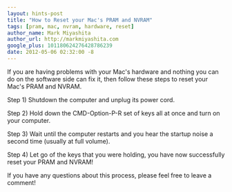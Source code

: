 ```yaml
---
layout: hints-post
title: "How to Reset your Mac's PRAM and NVRAM"
tags: [pram, mac, nvram, hardware, reset]
author_name: Mark Miyashita
author_url: http://markmiyashita.com
google_plus: 101180624276428786239
date: 2012-05-06 02:32:00 -8
---
```


If you are having problems with your Mac's hardware and nothing you can do on the software side can fix it, then follow these steps to reset your Mac's PRAM and NVRAM.

Step 1) Shutdown the computer and unplug its power cord.

Step 2) Hold down the CMD-Option-P-R set of keys all at once and turn on your computer.

Step 3) Wait until the computer restarts and you hear the startup noise a second time (usually at full volume).

Step 4) Let go of the keys that you were holding, you have now successfully reset your PRAM and NVRAM!

If you have any questions about this process, please feel free to leave a comment!